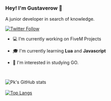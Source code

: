 ### Hey! I'm Gustaverow 🥳
A junior developer in search of knowledge.

[![Twitter Follow](https://img.shields.io/twitter/follow/gustaverow?color=1DA1F2&logo=twitter&style=for-the-badge)](https://twitter.com/intent/follow?original_referer=https%3A%2F%2Fgithub.com%2Fmgrein&screen_name=gustaverow)

- 💻 I’m currently working on FiveM Projects

- 🎓 I'm currently learning **Lua** and **Javascript**

- 👀 I'm interested in studying GO.

<br />

![Pk's GitHub stats](https://github-readme-stats.vercel.app/api?username=gustaverow&show_icons=true&theme=dark) <br /><br /> [![Top Langs](https://github-readme-stats.vercel.app/api/top-langs/?username=gustaverow&langs_count=8&theme=dark)](https://github.com/anuraghazra/github-readme-stats)
